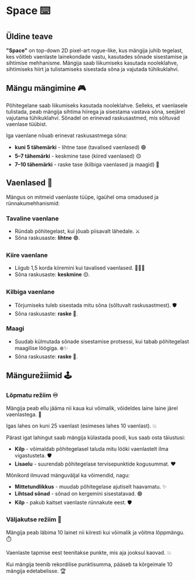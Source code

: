 # Space ⌨️

## Üldine teave

**"Space"** on top-down 2D pixel-art rogue-like, kus mängija juhib tegelast, kes võitleb vaenlaste lainekondade vastu, kasutades sõnade sisestamise ja sihtimise mehhanisme. Mängija saab liikumiseks kasutada nooleklahve, sihtimiseks hiirt ja tulistamiseks sisestada sõna ja vajutada tühikuklahvi. 

## Mängu mängimine 🎮

Põhitegelane saab liikumiseks kasutada nooleklahve. Selleks, et vaenlasele tulistada, peab mängija sihtima hiirega ja sisestama vastava sõna, seejärel vajutama tühikuklahvi. Sõnadel on erinevad raskusastmed, mis sõltuvad vaenlase tüübist.

Iga vaenlane nõuab erinevat raskusastmega sõna:

- **kuni 5 tähemärki** - lihtne tase (tavalised vaenlased) 🟢
- **5–7 tähemärki** - keskmine tase (kiired vaenlased) 🟡
- **7–10 tähemärki** - raske tase (kilbiga vaenlased ja maagid) 🔴

## Vaenlased 👾

Mängus on mitmeid vaenlaste tüüpe, igaühel oma omadused ja rünnakumehhanismid:

### Tavaline vaenlane
- Ründab põhitegelast, kui jõuab piisavalt lähedale. ⚔️
- Sõna raskusaste: **lihtne** 🟢.

### Kiire vaenlane
- Liigub 1,5 korda kiiremini kui tavalised vaenlased. 🏃‍♂️💨
- Sõna raskusaste: **keskmine** 🟡.

### Kilbiga vaenlane
- Tõrjumiseks tuleb sisestada mitu sõna (sõltuvalt raskusastmest). 🛡️
- Sõna raskusaste: **raske** 🔴.

### Maagi
- Suudab külmutada sõnade sisestamise protsessi, kui tabab põhitegelast maagilise löögiga. ❄️✨
- Sõna raskusaste: **raske** 🔴.

## Mängurežiimid 🕹️

### Lõpmatu režiim ♾️
Mängija peab ellu jääma nii kaua kui võimalik, võideldes laine laine järel vaenlastega. 🌊

Igas lahes on kuni 25 vaenlast (esimeses lahes 10 vaenlast). 💥

Pärast igat lahingut saab mängija külastada poodi, kus saab osta täiustusi:

- **Kilp** - võimaldab põhitegelasel taluda mitu lööki vaenlastelt ilma vigastusteta. 🛡️
- **Lisaelu** - suurendab põhitegelase tervisepunktide kogusummat. ❤️

Mõnikord ilmuvad mänguväljal ka võimendid, nagu:

- **Mittetundlikkus** - muudab põhitegelase ajutiselt haavamatu. ✨
- **Lihtsad sõnad** - sõnad on kergemini sisestatavad. 🟢
- **Kilp** - pakub kaitset vaenlaste rünnakute eest. 🛡️

### Väljakutse režiim 🎯
Mängija peab läbima 10 lainet nii kiiresti kui võimalik ja võitma lõppmängu. ⏱️

Vaenlaste tapmise eest teenitakse punkte, mis aja jooksul kaovad. 💥

Kui mängija teenib rekordilise punktisumma, pääseb ta kõrgeimale 10 mängija edetabelisse. 🏆

